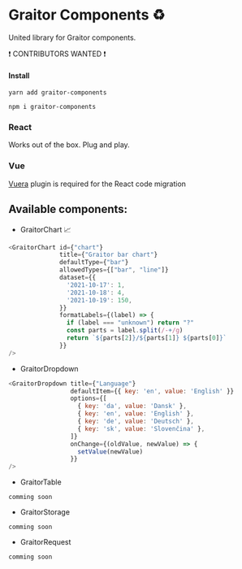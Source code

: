 # Graitor Components :recycle:

United library for Graitor components.

:exclamation: CONTRIBUTORS WANTED :exclamation:

#### Install
```
yarn add graitor-components
```
```
npm i graitor-components
```


### React
Works out of the box. Plug and play.

### Vue
[Vuera](https://www.npmjs.com/package/vuera#react-in-vue---preferred-usage) plugin is required for the React code migration

## Available components:
- GraitorChart :chart_with_upwards_trend:
```javascript
<GraitorChart id={"chart"}
              title={"Graitor bar chart"}
              defaultType={"bar"}
              allowedTypes={["bar", "line"]}
              dataset={{
                '2021-10-17': 1,
                '2021-10-18': 4,
                '2021-10-19': 150,
              }}
              formatLabels={(label) => {
                if (label === "unknown") return "?"
                const parts = label.split(/-+/g)
                return `${parts[2]}/${parts[1]} ${parts[0]}`
              }}
/>
```
- GraitorDropdown
```javascript
<GraitorDropdown title={"Language"}
                 defaultItem={{ key: 'en', value: 'English' }}
                 options={[
                   { key: 'da', value: 'Dansk' },
                   { key: 'en', value: 'English' },
                   { key: 'de', value: 'Deutsch' },
                   { key: 'sk', value: 'Slovenčina' },
                 ]}
                 onChange={(oldValue, newValue) => {
                   setValue(newValue)
                 }}
/>
```
- GraitorTable
```
comming soon
```
- GraitorStorage
```
comming soon
```
- GraitorRequest
```
comming soon
```